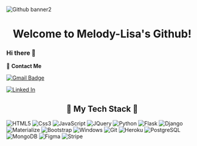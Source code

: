 ![Github banner2](https://github.com/Melody-Lisa/Melody-Lisa/assets/137832068/9305ce08-4b1a-48f0-a0f0-c5de5b2de913)

<h1 align="center">Welcome to Melody-Lisa's Github!</h1>

### Hi there 👋

:incoming_envelope: **Contact Me**

[![Gmail Badge](https://img.shields.io/badge/-melody.lisa1990@gmail.com-333333?style=for-the-badge&logo=Gmail&logoColor=white&style=plastic&logoWidth=20&labelColor=c14438&link=mailto:pavlo.myskov@gmail.com)](mailto:melody.lisa1990@gmail.com)

[<img src='https://img.shields.io/badge/LinkedIn-333333?style=for-the-badge&logo=linkedin&logoColor=white&style=plastic&logoWidth=20&labelColor=0077B5' alt='Linked In'>](https://www.linkedin.com/in/melodyshutt/)

<h2 align='center'>&#128142; My Tech Stack &#128142;</h2>

![HTML5](https://img.shields.io/badge/HTML5-222222?style=for-the-badge&logo=html5&logoColor=white&style=plastic&logoWidth=20&labelColor=E34F26)
![Css3](https://img.shields.io/badge/CSS3-222222?style=for-the-badge&logo=css3&logoColor=white&style=plastic&logoWidth=20&labelColor=1572B6)
![JavaScript](https://img.shields.io/badge/JavaScript-222222?&style=for-the-badge&logo=javascript&logoColor=white&style=plastic&logoWidth=20&labelColor=c2bc15)
![JQuery](https://img.shields.io/badge/JQuery-222222?style=for-the-badge&logo=jquery&logoColor=white&style=plastic&logoWidth=20&labelColor=0769AD)
![Python](https://img.shields.io/badge/Python-222222?style=for-the-badge&logo=python&logoColor=white&style=plastic&logoWidth=20&labelColor=366E9C)
![Flask](https://img.shields.io/badge/Flask-222222?style=for-the-badge&logo=flask&logoColor=white&style=plastic&logoWidth=20&labelColor=000)
![Django](https://img.shields.io/badge/Django-222222?style=for-the-badge&logo=django&logoColor=white&style=plastic&logoWidth=20&labelColor=092E20)
![Materialize](https://img.shields.io/badge/Materialize-222222?style=for-the-badge&logo=material-design&logoColor=white&style=plastic&logoWidth=20&labelColor=e57373)
![Bootstrap](https://img.shields.io/badge/Bootstrap-222222?style=for-the-badge&logo=bootstrap&logoColor=white&style=plastic&logoWidth=20&labelColor=7952B3)
![Windows](https://img.shields.io/badge/Windows-222222?style=for-the-badge&logo=windows&logoColor=white&style=plastic&logoWidth=20&labelColor=0078D4)
![Git](https://img.shields.io/badge/Git-222222?style=for-the-badge&logo=git&logoColor=white&style=plastic&logoWidth=20&labelColor=F05032)
![Heroku](https://img.shields.io/badge/Heroku-222222?style=for-the-badge&logo=heroku&logoColor=white&style=plastic&logoWidth=20&labelColor=430098)
![PostgreSQL](https://img.shields.io/badge/PostgreSQL-222222?style=for-the-badge&logo=postgresql&logoColor=white&style=plastic&logoWidth=20&labelColor=336791)
![MongoDB](https://img.shields.io/badge/MongoDB-222222?style=for-the-badge&logo=MongoDB&logoColor=white&style=plastic&logoWidth=20&labelColor=47A248)
![Figma](https://img.shields.io/badge/Figma-222222?style=for-the-badge&logo=Figma&logoColor=white&style=plastic&logoWidth=20&labelColor=F24E1E)
![Stripe](https://img.shields.io/badge/Stripe-222222?style=for-the-badge&logo=Stripe&logoColor=white&style=plastic&logoWidth=20&labelColor=008CDD)


<!--
**Melody-Lisa/Melody-Lisa** is a ✨ _special_ ✨ repository because its `README.md` (this file) appears on your GitHub profile.

Here are some ideas to get you started:

- 🔭 I’m currently working on ...
- 🌱 I’m currently learning ...
- 👯 I’m looking to collaborate on ...
- 🤔 I’m looking for help with ...
- 💬 Ask me about ...
- 📫 How to reach me: ...
- 😄 Pronouns: ...
- ⚡ Fun fact: ...
-->
